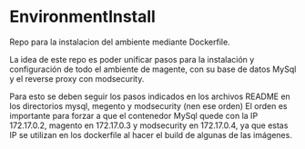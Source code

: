 # EnvironmentInstall
Repo para la instalacion del ambiente mediante Dockerfile.

La idea de este repo es poder unificar pasos para la instalación y configuración de todo el ambiente de magente, 
con su base de datos MySql y el reverse proxy con modsecurity.

Para esto se deben seguir los pasos indicados en los archivos README en los directorios mysql, megento y modsecurity 
(nen ese orden) El orden es importante para forzar a que el contenedor MySql quede con la IP 172.17.0.2, magento en 172.17.0.3 y modsecurity en 172.17.0.4, ya que estas IP se utilizan en los dockerfile al hacer el build de algunas de las imágenes.
